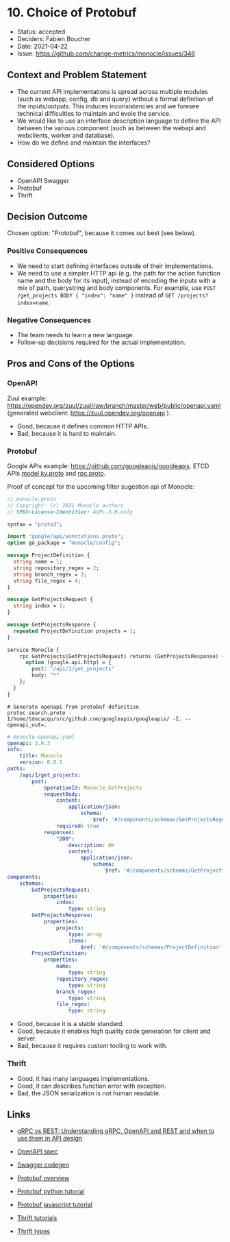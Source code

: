# 10. Choice of Protobuf

* Status: accepted
* Deciders: Fabien Boucher
* Date: 2021-04-22
* Issue: https://github.com/change-metrics/monocle/issues/346

## Context and Problem Statement

* The current API implementations is spread across multiple modules (such as webapp, config, db and query) without a formal definition of the inputs/outputs. This induces inconsistencies and we foresee technical difficulties to maintain and evole the service.
* We would like to use an interface description language to define the API between the various component (such as between the webapi and webclients, worker and database).
* How do we define and maintain the interfaces?

## Considered Options

* OpenAPI Swagger
* Protobuf
* Thrift

## Decision Outcome

Chosen option: "Protobuf", because it comes out best (see below).

### Positive Consequences

- We need to start defining interfaces outside of their implementations.
- We need to use a simpler HTTP api (e.g. the path for the action function name and the body for its input), instead of encoding the inputs with a mix of path, querystring and body components.
  For example, use `POST /get_projects BODY { "index": "name" }` instead of `GET /projects?index=name`.

### Negative Consequences

- The team needs to learn a new language.
- Follow-up decisions required for the actual implementation.

## Pros and Cons of the Options

### OpenAPI

Zuul example: https://opendev.org/zuul/zuul/raw/branch/master/web/public/openapi.yaml (generated webclient: https://zuul.opendev.org/openapi ).

* Good, because it defines common HTTP APIs.
* Bad, because it is hard to maintain.

### Protobuf

Google APIs example: https://github.com/googleapis/googleapis.
ETCD APIs [model kv.proto](https://github.com/etcd-io/etcd/blob/bad0b4d5131629f0d7fe3d572cb7953548f54afd/api/mvccpb/kv.proto) and [rpc.proto](https://github.com/etcd-io/etcd/blob/bad0b4d5131629f0d7fe3d572cb7953548f54afd/api/etcdserverpb/rpc.proto).

Proof of concept for the upcoming filter sugestion api of Monocle:

```protobuf
// monocle.proto
// Copyright: (c) 2021 Monocle authors
// SPDX-License-Identifier: AGPL-3.0-only

syntax = "proto3";

import "google/api/annotations.proto";
option go_package = "monocle/config";

message ProjectDefinition {
  string name = 1;
  string repository_regex = 2;
  string branch_regex = 3;
  string file_regex = 4;
}

message GetProjectsRequest {
  string index = 1;
}

message GetProjectsResponse {
  repeated ProjectDefinition projects = 1;
}

service Monocle {
    rpc GetProjects(GetProjectsRequest) returns (GetProjectsResponse) {
      option (google.api.http) = {
        post: "/api/1/get_projects"
        body: "*"
    };
  }
}
```

```ShellSession
# Generate openapi from protobuf definition
protoc search.proto -I/home/tdecacqu/src/github.com/googleapis/googleapis/ -I. --openapi_out=.
```

```yaml
# monocle-openapi.yaml
openapi: 3.0.3
info:
    title: Monocle
    version: 0.0.1
paths:
    /api/1/get_projects:
        post:
            operationId: Monocle_GetProjects
            requestBody:
                content:
                    application/json:
                        schema:
                            $ref: '#/components/schemas/GetProjectsRequest'
                required: true
            responses:
                "200":
                    description: OK
                    content:
                        application/json:
                            schema:
                                $ref: '#/components/schemas/GetProjectsResponse'
components:
    schemas:
        GetProjectsRequest:
            properties:
                index:
                    type: string
        GetProjectsResponse:
            properties:
                projects:
                    type: array
                    items:
                        $ref: '#/components/schemas/ProjectDefinition'
        ProjectDefinition:
            properties:
                name:
                    type: string
                repository_regex:
                    type: string
                branch_regex:
                    type: string
                file_regex:
                    type: string
```

* Good, because it is a stable standard.
* Good, because it enables high quality code generation for client and server.
* Bad, because it requires custom tooling to work with.

### Thrift

* Good, it has many languages implementations.
* Good, it can describes function error with exception.
* Bad, the JSON serialization is not human readable.

## Links

- [gRPC vs REST: Understanding gRPC, OpenAPI and REST and when to use them in API design](https://cloud.google.com/blog/products/api-management/understanding-grpc-openapi-and-rest-and-when-to-use-them)

- [OpenAPI spec](https://spec.openapis.org/oas/v3.1.0)
- [Swagger codegen](https://github.com/swagger-api/swagger-codegen#overview)
- [Protobuf overview](https://developers.google.com/protocol-buffers/docs/overview)
- [Protobuf python tutorial](https://developers.google.com/protocol-buffers/docs/pythontutorial)
- [Protobuf javascript tutorial](https://developers.google.com/protocol-buffers/docs/reference/javascript-generated)
- [Thrift tutorials](https://thrift-tutorial.readthedocs.io/)
- [Thrift types](https://thrift.apache.org/docs/types.html)
